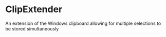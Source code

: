 # ClipExtender
An extension of the Windows clipboard allowing for multiple selections to be stored simultaneously

